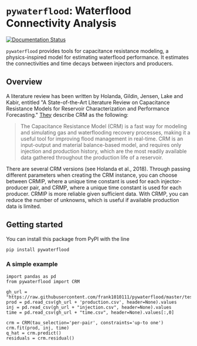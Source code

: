 # `pywaterflood`: Waterflood Connectivity Analysis
[![Documentation Status](https://readthedocs.org/projects/pywaterflood/badge/?version=latest)](https://pywaterflood.readthedocs.io/en/latest/?badge=latest)  

`pywaterflood` provides tools for capacitance resistance modeling, a physics-inspired model for estimating waterflood performance. It estimates the connectivities and time decays between injectors and producers.

## Overview

A literature review has been written by Holanda, Gildin, Jensen, Lake and Kabir, entitled "A State-of-the-Art Literature Review on Capacitance Resistance Models for Reservoir Characterization and Performance Forecasting." [They](https://doi.org/10.3390/en11123368) describe CRM as the following:
> The Capacitance Resistance Model (CRM) is a fast way for modeling and simulating gas and waterflooding recovery processes, making it a useful tool for improving flood management in real-time. CRM is an input-output and material balance-based model, and requires only injection and production history, which are the most readily available data gathered throughout the production life of a reservoir.  

There are several CRM versions (see Holanda et al., 2018). Through passing different parameters when creating the CRM instance, you can choose between CRMIP, where a unique time constant is used for each injector-producer pair, and CRMP, where a unique time constant is used for each producer. CRMIP is more reliable given sufficient data. With CRMP, you can reduce the number of unknowns, which is useful if available production data is limited.

## Getting started
You can install this package from PyPI with the line
```
pip install pywaterflood
```

### A simple example
    import pandas as pd
    from pywaterflood import CRM

    gh_url = "https://raw.githubusercontent.com/frank1010111/pywaterflood/master/testing/data/"
    prod = pd.read_csv(gh_url + 'production.csv', header=None).values
    inj = pd.read_csv(gh_url + "injection.csv", header=None).values
    time = pd.read_csv(gh_url + "time.csv", header=None).values[:,0]

    crm = CRM(tau_selection='per-pair', constraints='up-to one')
    crm.fit(prod, inj, time)
    q_hat = crm.predict()
    residuals = crm.residual()
